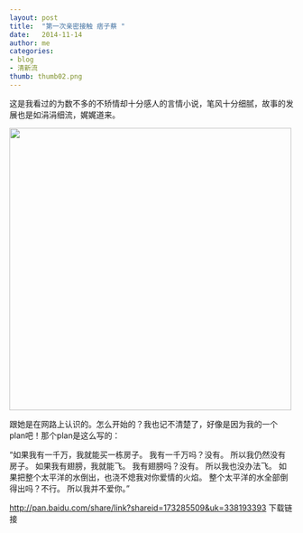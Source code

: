 ```yaml
---
layout: post
title:  "第一次亲密接触 痞子蔡 "
date:   2014-11-14 
author: me
categories: 
- blog
- 清新流
thumb: thumb02.png
---
```


这是我看过的为数不多的不矫情却十分感人的言情小说，笔风十分细腻，故事的发展也是如涓涓细流，娓娓道来。

<img src="http://liubai.qiniudn.com/第一次亲密.jpg" style="width:500px;height=248px">

跟她是在网路上认识的。怎么开始的？我也记不清楚了，好像是因为我的一个plan吧！那个plan是这么写的：

“如果我有一千万，我就能买一栋房子。
我有一千万吗？没有。
所以我仍然没有房子。
如果我有翅膀，我就能飞。
我有翅膀吗？没有。
所以我也没办法飞。
如果把整个太平洋的水倒出，也浇不熄我对你爱情的火焰。
整个太平洋的水全部倒得出吗？不行。
所以我并不爱你。”

http://pan.baidu.com/share/link?shareid=173285509&uk=338193393     下载链接